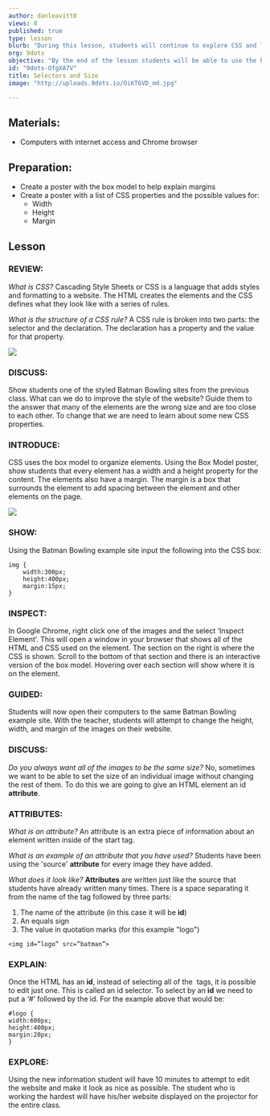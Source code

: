 ```yaml
---
author: danleavitt0
views: 0
published: true
type: lesson
blurb: "During this lesson, students will continue to explore CSS and learn how to resize elements and create margins create space between elements."
org: 9dots
objective: "By the end of the lesson students will be able to use the height and width properties to resize elements, explain how the margin property is used to create space between elements, and inspect websites and look at the HTML and CSS rules for an element"
id: "9dots-OfgXA7V"
title: Selectors and Size
image: "http://uploads.9dots.io/OiKT6VD_md.jpg"

---
```


## Materials:

- Computers with internet access and Chrome browser

## Preparation:

- Create a poster with the box model to help explain margins
- Create a poster with a list of CSS properties and the possible values for:
	- Width
	- Height
	- Margin

## Lesson
### REVIEW:
_What is CSS?_
Cascading Style Sheets or CSS is a language that adds styles and formatting to a website. The HTML creates the elements and the CSS defines what they look like with a series of rules.

_What is the structure of a CSS rule?_
A CSS rule is broken into two parts: the selector and the declaration. The declaration has a property and the value for that property.

![](http://uploads.9dots.io/OfgY5jj_md.jpg) 

### DISCUSS:
Show students one of the styled Batman Bowling sites from the previous class. What can we do to improve the style of the website? Guide them to the answer that many of the elements are the wrong size and are too close to each other. To change that we are need to learn about some new CSS properties.

### INTRODUCE:
CSS uses the box model to organize elements. Using the Box Model poster, show students that every element has a width and a height property for the content.  The elements also have a margin. The margin is a box that surrounds the element to add spacing between the element and other elements on the page.

![](http://uploads.9dots.io/OfgYlPa_md.jpg) 

### SHOW:
Using the Batman Bowling example site input the following into the CSS box:
```
img {
	width:300px;
    height:400px;
    margin:15px;
}
```
### INSPECT:
In Google Chrome, right click one of the images and the select ‘Inspect Element’. This will open a window in your browser that shows all of the HTML and CSS used on the element.  The section on the right is where the CSS is shown. Scroll to the bottom of that section and there is an interactive version of the box model. Hovering over each section will show where it is on the element.

### GUIDED:
Students will now open their computers to the same Batman Bowling example site. With the teacher, students will attempt to change the height, width, and margin of the images on their website.

### DISCUSS:
_Do you always want all of the images to be the same size?_
No, sometimes we want to be able to set the size of an individual image without changing the rest of them. To do this we are going to give an HTML element an id **attribute**.

### ATTRIBUTES:
_What is an attribute?_
An attribute is an extra piece of information about an element written inside of the start tag. 

_What is an example of an attribute that you have used?_
Students have been using the 'source' **attribute** for every image they have added.

_What does it look like?_
**Attributes** are written just like the source that students have already written many times. There is a space separating it from the name of the tag followed by three parts:
1. The name of the attribute (in this case it will be **id**)
2. An equals sign
3. The value in quotation marks (for this example "logo")

```
<img id=”logo” src=”batman”>
```

### EXPLAIN:
Once the HTML has an **id**, instead of selecting all of the <img> tags, it is possible to edit just one. This is called an id selector. To select by an **id** we need to put a ‘#’ followed by the id. For the example above that would be:
```
#logo { 
width:600px;
height:400px;
margin:20px;
}
```
### EXPLORE:
Using the new information student will have 10 minutes to attempt to edit the website and make it look as nice as possible.  The student who is working the hardest will have his/her website displayed on the projector for the entire class.
